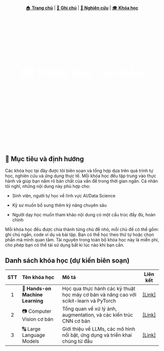 <p align="center">
  <a href="../">🏠 <strong>Trang chủ</strong></a> |
  <a href="../notes/">📝 <strong>Ghi chú</strong></a> |
  <a href="../research/">🔬 <strong>Nghiên cứu</strong></a> |
  <a href="">🎓 <strong>Khóa học</strong></a>
</p>

<div style="background-image: url('../assets/images/courses.jpg'); 
            background-size: cover;
            background-position: center;
            padding: 100px 20px;
            color: white;
            text-align: center;
            margin-bottom: 30px;">
  <h1 style="font-size: 40px; margin-bottom: 10px;">🎓 Khóa học cá nhân</h1>
  <p style="font-size: 18px;">Tổng hợp các tài liệu, nội dung thành các khóa học ngắn, phục vụ mục tiêu học tập, chia sẻ và ứng dụng thực tế</p>
</div>

## 🧭 Mục tiêu và định hướng

Các khóa học tại đây được tôi biên soạn và tổng hợp dựa trên quá trình tự học, nghiên cứu và ứng dụng thực tế. Mỗi khóa học đều tập trung vào thực hành và giúp bạn nắm rõ bản chất của vấn đề trong thời gian ngắn. Cá nhân tôi nghĩ, những nội dung này phù hợp cho:

- Sinh viện, người tự học về lĩnh vực AI/Data Science

- Kỹ sư muốn bổ sung thêm kỹ năng chuyên sâu

- Người dạy học muốn tham khảo nội dung có một cấu trúc đầy đủ, hoàn chỉnh

Mỗi khóa học đều được chia thành từng chủ để nhỏ, mỗi chủ đề có thể gồm: ghi chú ngắn, code ví dụ và bài tập. Bạn có thể học theo thứ tự hoặc chọn phần mà mình quan tâm. Tài nguyên trong toàn bộ khóa học này là miễn phí, cho phép bạn có thể tái sử dụng bất kì lúc nào khi bạn cần.

## Danh sách khóa học (dự kiến biên soạn)

| STT | Tên khóa học | Mô tả | Liên kết |
| :---: | :----- | :------ | :-------: |
| 1 | 🤖 **Hands-on Machine Learning** |  Học qua thực hành các kỹ thuật học máy cơ bản và nâng cao với scikit-learn và PyTorch | [[Link]](https://) |
| 2 | 📷 Computer Vision cơ bản | Tổng quan về xử lý ảnh, augmentation, và các kiến trúc CNN cơ bản | [[Link]](https://) |
| 3 | 🔠 Large Language Models | Giới thiệu về LLMs, các mô hình nổi bật, ứng dụng và triển khai chúng từ đầu | [[Link]](https://) |

